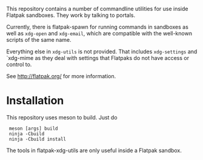 This repository contains a number of commandline utilities for use
inside Flatpak sandboxes. They work by talking to portals.

Currently, there is flatpak-spawn for running commands in sandboxes
as well as `xdg-open` and `xdg-email`, which are compatible with the
well-known scripts of the same name.

Everything else in `xdg-utils` is not provided. That includes
`xdg-settings` and `xdg-mime as they deal with settings that Flatpaks
do not have access or control to.

See http://flatpak.org/ for more information.

# Installation 

This repository uses meson to build. Just do
```
 meson [args] build
 ninja -Cbuild
 ninja -Cbuild install
```

The tools in flatpak-xdg-utils are only useful inside a Flatpak sandbox.
